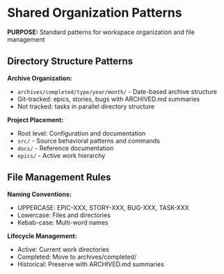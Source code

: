 # Shared Organization Patterns

**PURPOSE:** Standard patterns for workspace organization and file management

## Directory Structure Patterns

**Archive Organization:**
- `archives/completed/type/year/month/` - Date-based archive structure
- Git-tracked: epics, stories, bugs with ARCHIVED.md summaries
- Not tracked: tasks in parallel directory structure

**Project Placement:**
- Root level: Configuration and documentation
- `src/` - Source behavioral patterns and commands
- `docs/` - Reference documentation
- `epics/` - Active work hierarchy

## File Management Rules

**Naming Conventions:**
- UPPERCASE: EPIC-XXX, STORY-XXX, BUG-XXX, TASK-XXX
- Lowercase: Files and directories
- Kebab-case: Multi-word names

**Lifecycle Management:**
- Active: Current work directories
- Completed: Move to archives/completed/
- Historical: Preserve with ARCHIVED.md summaries